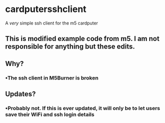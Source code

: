 # cardputersshclient
A *very* simple ssh client for the m5 cardputer

## This is modified example code from m5. I am not responsible for anything but these edits.

## Why?
### •The ssh client in M5Burner is broken
## Updates? 
### •Probably not. If this is ever updated, it will only be to let users save their WiFi and ssh login details
